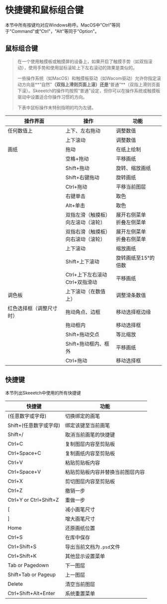 # 快捷键和鼠标组合键

本节中所有按键均对应Windows称呼。MacOS中"Ctrl"等同于"Command"或"Ctrl"，"Alt"等同于"Option"。

## 鼠标组合键

> 在一个使用触摸板或触摸屏的设备上，如果开启了触摸手势（如双指滚动），使用手势和使用鼠标滚轮上下左右滚动的效果是类似的。
>
> 一些操作系统（如MacOS）和触摸板驱动（如Wacom驱动）允许你指定滚动方向是**“自然”**（双指上滑则页面上滚）还是**“普通”**（双指上滑则页面下滚）。Skeeetch的操作均按照“普通”设定，但你可以在操作系统或触摸板驱动中设置适合你操作习惯的方向。
>
> 下表中鼠标操作未特别指明的均为左键。

| 操作界面                 | 操作                                     | 功能                           |
| ------------------------ | ---------------------------------------- | ------------------------------ |
| 任何数值上               | 上下、左右拖动                           | 调整数值                       |
|                          | 上下滚动                                 | 调整数值                       |
| 画纸                     | 拖动                                     | 在纸上绘制                     |
|                          | 空格+拖动                                | 平移画纸                       |
|                          | Shift+拖动                               | 旋转、缩放画纸                 |
|                          | Shift+右键拖动                           | 旋转画纸                       |
|                          | Ctrl+拖动                                | 平移当前图层                   |
|                          | 右键单击                                 | 取色                           |
|                          | Alt+单击                                 | 取色                           |
|                          | 双指左滑（触摸板）<br />向左滚动（滚轮） | 展开右侧菜单<br />折叠左侧菜单 |
|                          | 双指右滑（触摸板）<br />向右滚动（滚轮） | 展开左侧菜单<br />折叠右侧菜单 |
|                          | 上下滚动                                 | 缩放画纸                       |
|                          | Shift+上下滚动                           | 旋转画纸至15°的倍数            |
|                          | Ctrl+上下左右滚动<br />Ctrl+双指滑动     | 平移画纸                       |
| 调色板                   | 上下滚动（在数值上）                     | 调整滑条数值                   |
| 红色选择框（调整尺寸时） | 拖动角点、边框                           | 移动选择框边缘                 |
|                          | 拖动框内                                 | 移动选择框                     |
|                          | Shift+拖动交点                           | 等比缩放                       |
|                          | Shift+拖动框内、框外                     | 平移画纸                       |
|                          | Ctrl+拖动                                | 移动选择框                     |


## 快捷键

本节列出Skeeetch中使用的所有快捷键

| 快捷键                 | 功能                             |
| ---------------------- | -------------------------------- |
| (任意数字或字母)       | 切换绑定的画笔                   |
| Shift+(任意数字或字母) | 绑定该键至当前画笔               |
| Shift+/                | 取消当前画笔的快捷键             |
| Ctrl+C                 | 复制图层内容至剪贴板             |
| Ctrl+Space+C           | 复制画纸内容至剪贴板             |
| Ctrl+V                 | 粘贴剪贴板内容                   |
| Ctrl+Space+V           | 粘贴剪贴板内容并替换当前图层内容 |
| Ctrl+X                 | 剪切图层内容至剪贴板             |
| Ctrl+Z                 | 撤销一步                         |
| Ctrl+Y or Ctrl+Shift+Z | 重做一步                         |
| [                      | 减小画笔尺寸                     |
| ]                      | 增大画笔尺寸                     |
| Home                   | 还原画纸位置                     |
| Ctrl+S                 | 在库中保存                       |
| Ctrl+Shift+S           | 导出当前文档为`.psd`文件         |
| Ctrl+Shift+K           | 其他显示设置菜单                 |
| Tab or Pagedown        | 下一图层                         |
| Shift+Tab or Pageup    | 上一图层                         |
| Delete                 | 清空当前图层                     |
| Ctrl+Shift+Alt+Enter   | 系统重置菜单                     |

